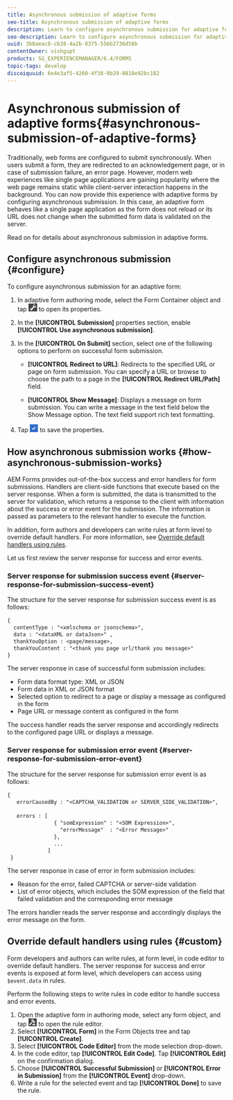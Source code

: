 ```yaml
---
title: Asynchronous submission of adaptive forms
seo-title: Asynchronous submission of adaptive forms
description: Learn to configure asynchronous submission for adaptive forms.
seo-description: Learn to configure asynchronous submission for adaptive forms.
uuid: 3b8aeac8-cb38-4a2b-8375-556b2736d58b
contentOwner: vishgupt
products: SG_EXPERIENCEMANAGER/6.4/FORMS
topic-tags: develop
discoiquuid: 6e4e3af5-4260-4f38-9b29-0818e92bc182
---
```


# Asynchronous submission of adaptive forms{#asynchronous-submission-of-adaptive-forms}

Traditionally, web forms are configured to submit synchronously. When users submit a form, they are redirected to an acknowledgement page, or in case of submission failure, an error page. However, modern web experiences like single page applications are gaining popularity where the web page remains static while client-server interaction happens in the background. You can now provide this experience with adaptive forms by configuring asynchronous submission. In this case, an adaptive form behaves like a single page application as the form does not reload or its URL does not change when the submitted form data is validated on the server.

Read on for details about asynchronous submission in adaptive forms.

## Configure asynchronous submission {#configure}

To configure asynchronous submission for an adaptive form:

1. In adaptive form authoring mode, select the Form Container object and tap ![](assets/cmppr1.png) to open its properties.
1. In the **[!UICONTROL Submission]** properties section, enable **[!UICONTROL Use asynchronous submission]**.
1. In the **[!UICONTROL On Submit]** section, select one of the following options to perform on successful form submission.

    * **[!UICONTROL Redirect to URL]**: Redirects to the specified URL or page on form submission. You can specify a URL or browse to choose the path to a page in the **[!UICONTROL Redirect URL/Path]** field. 
    
    * **[!UICONTROL Show Message]**: Displays a message on form submission. You can write a message in the text field below the Show Message option. The text field support rich text formatting.

1. Tap ![](assets/check-button1.png) to save the properties.

## How asynchronous submission works {#how-asynchronous-submission-works}

AEM Forms provides out-of-the-box success and error handlers for form submissions. Handlers are client-side functions that execute based on the server response. When a form is submitted, the data is transmitted to the server for validation, which returns a response to the client with information about the success or error event for the submission. The information is passed as parameters to the relevant handler to execute the function.

In addition, form authors and developers can write rules at form level to override default handlers. For more information, see [Override default handlers using rules](#custom).

Let us first review the server response for success and error events.

### Server response for submission success event {#server-response-for-submission-success-event}

The structure for the server response for submission success event is as follows:

```
{
  contentType : "<xmlschema or jsonschema>", 
  data : "<dataXML or dataJson>" , 
  thankYouOption : <page/message>, 
  thankYouContent : "<thank you page url/thank you message>"
}
```

The server response in case of successful form submission includes:

* Form data format type: XML or JSON
* Form data in XML or JSON format
* Selected option to redirect to a page or display a message as configured in the form
* Page URL or message content as configured in the form

The success handler reads the server response and accordingly redirects to the configured page URL or displays a message.

### Server response for submission error event {#server-response-for-submission-error-event}

The structure for the server response for submission error event is as follows:

```
{
   errorCausedBy : "<CAPTCHA_VALIDATION or SERVER_SIDE_VALIDATION>",

   errors : [
               { "somExpression" : "<SOM Expression>",
                 "errorMessage"  : "<Error Message>"
               },
               ...
             ]
 }
```

The server response in case of error in form submission includes:

* Reason for the error, failed CAPTCHA or server-side validation
* List of error objects, which includes the SOM expression of the field that failed validation and the corresponding error message

The errors handler reads the server response and accordingly displays the error message on the form.

## Override default handlers using rules {#custom}

Form developers and authors can write rules, at form level, in code editor to override default handlers. The server response for success and error events is exposed at form level, which developers can access using `$event.data` in rules.

Perform the following steps to write rules in code editor to handle success and error events.

1. Open the adaptive form in authoring mode, select any form object, and tap ![](assets/edit-rules1.png) to open the rule editor.
1. Select **[!UICONTROL Form]** in the Form Objects tree and tap **[!UICONTROL Create]**.
1. Select **[!UICONTROL Code Editor]** from the mode selection drop-down.
1. In the code editor, tap **[!UICONTROL Edit Code]**. Tap **[!UICONTROL Edit]** on the confirmation dialog.
1. Choose **[!UICONTROL Successful Submission]** or **[!UICONTROL Error in Submission]** from the **[!UICONTROL Event]** drop-down.
1. Write a rule for the selected event and tap **[!UICONTROL Done]** to save the rule.


